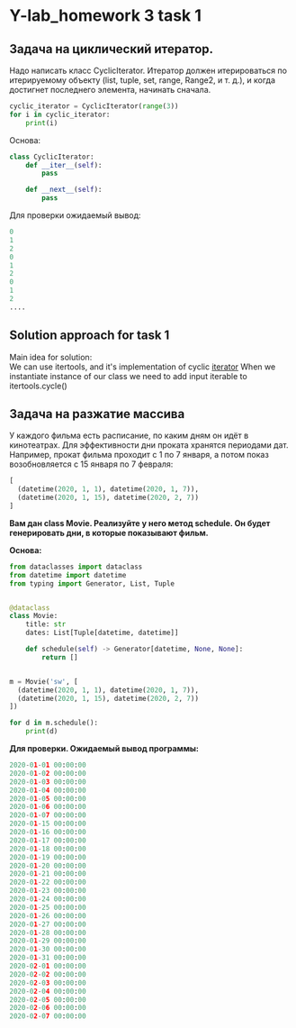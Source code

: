 # Y-lab_homework 3 task 1

## Задача на циклический итератор.
Надо написать класс CyclicIterator.
Итератор должен итерироваться по итерируемому объекту (list, tuple, set, range, Range2, и т. д.), и когда достигнет 
последнего элемента, начинать сначала.

```python
cyclic_iterator = CyclicIterator(range(3))
for i in cyclic_iterator:
    print(i)
```
Основа:
```python
class CyclicIterator:
    def __iter__(self):
        pass

    def __next__(self):
        pass

```

Для проверки ожидаемый вывод:
```python
0
1
2
0
1
2
0
1
2
....
```

## Solution approach for task 1
Main idea for solution:  
We can use itertools, and it's implementation of cyclic [iterator](https://docs.python.org/3/library/itertools.html#itertools.cycle)
When we instantiate instance of our class we need to add input iterable to itertools.cycle()

## Задача на разжатие массива

У каждого фильма есть расписание, по каким дням он идёт в кинотеатрах. Для эффективности дни проката хранятся 
периодами дат. Например, прокат фильма проходит с 1 по 7 января, а потом показ возобновляется с 15 января по 7 февраля: 
```python
[
  (datetime(2020, 1, 1), datetime(2020, 1, 7)),
  (datetime(2020, 1, 15), datetime(2020, 2, 7))
]
```
**Вам дан class Movie. Реализуйте у него метод schedule. Он будет генерировать дни, в которые показывают фильм.**

**Основа:**
```python
from dataclasses import dataclass
from datetime import datetime
from typing import Generator, List, Tuple


@dataclass
class Movie:
    title: str
    dates: List[Tuple[datetime, datetime]]

    def schedule(self) -> Generator[datetime, None, None]:
        return []


m = Movie('sw', [
  (datetime(2020, 1, 1), datetime(2020, 1, 7)),
  (datetime(2020, 1, 15), datetime(2020, 2, 7))
])

for d in m.schedule():
    print(d)
```

**Для проверки. Ожидаемый вывод программы:**
```python
2020-01-01 00:00:00
2020-01-02 00:00:00
2020-01-03 00:00:00
2020-01-04 00:00:00
2020-01-05 00:00:00
2020-01-06 00:00:00
2020-01-07 00:00:00
2020-01-15 00:00:00
2020-01-16 00:00:00
2020-01-17 00:00:00
2020-01-18 00:00:00
2020-01-19 00:00:00
2020-01-20 00:00:00
2020-01-21 00:00:00
2020-01-22 00:00:00
2020-01-23 00:00:00
2020-01-24 00:00:00
2020-01-25 00:00:00
2020-01-26 00:00:00
2020-01-27 00:00:00
2020-01-28 00:00:00
2020-01-29 00:00:00
2020-01-30 00:00:00
2020-01-31 00:00:00
2020-02-01 00:00:00
2020-02-02 00:00:00
2020-02-03 00:00:00
2020-02-04 00:00:00
2020-02-05 00:00:00
2020-02-06 00:00:00
2020-02-07 00:00:00
```
